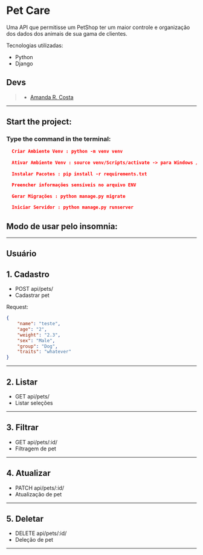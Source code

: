 # Pet Care

Uma API que permitisse um PetShop ter um maior controle e organização dos dados dos animais de sua gama de clientes.

Tecnologias utilizadas:

 - Python
 - Django

  ## **Devs**

 > - [Amanda R. Costa](https://www.linkedin.com/in/amanda-fullstack/)

 ---

 ## **Start the project:**
 ### Type the command in the terminal:

```json
  Criar Ambiente Venv : python -m venv venv
  
  Ativar Ambiente Venv : source venv/Scripts/activate -> para Windows // source venv/bin/activate -> para Linux
  
  Instalar Pacotes : pip install -r requirements.txt

  Preencher informações sensíveis no arquivo ENV
  
  Gerar Migrações : python manage.py migrate
  
  Iniciar Servidor : python manage.py runserver
 ```


## Modo de usar pelo insomnia:
---

## **Usuário**

## 1. Cadastro

- POST api/pets/
- Cadastrar pet

Request:
```json
{
	"name": "teste",
	"age": "2",
	"weight": "2.3",
	"sex": "Male",
	"group": "Dog",
	"traits": "whatever"
}
```
---
 ## 2. Listar

- GET api/pets/
- Listar seleções
---
 ## 3. Filtrar

- GET api/pets/:id/
- Filtragem de pet
---
 ## 4. Atualizar

- PATCH api/pets/:id/
- Atualização de pet
---
 ## 5. Deletar

- DELETE api/pets/:id/
- Deleção de pet
---
